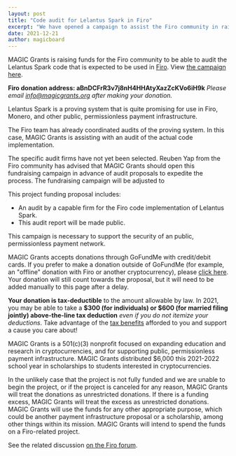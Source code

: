 ```yaml
---
layout: post
title: "Code audit for Lelantus Spark in Firo"
excerpt: "We have opened a campaign to assist the Firo community in raising funds for a code audit of Lelantus Spark"
date: 2021-12-21
author: magicboard
---
```


MAGIC Grants is raising funds for the Firo community to be able to audit the Lelantus Spark code that is expected to be used in [Firo](https://firo.org). View [the campaign here](https://www.gofundme.com/f/code-audit-for-lelantus-spark-in-firo).

**Firo donation address: aBnDCFrR3v7j8nH4HHAtyXazZcKVo6iH9k**
*Please email [info@magicgrants.org](mailto:info@magicgrants.org) after making your donation.*
 
Lelantus Spark is a proving system that is quite promising for use in Firo, Monero, and other public, permissionless payment infrastructure.
 
The Firo team has already coordinated audits of the proving system. In this case, MAGIC Grants is assisting with an audit of the actual code implementation.
 
The specific audit firms have not yet been selected. Reuben Yap from the Firo community has advised that MAGIC Grants should open this fundraising campaign in advance of audit proposals to expedite the process. The fundraising campaign will be adjusted to
 
This project funding proposal includes:

* An audit by a capable firm for the Firo code implementation of Lelantus Spark.
* This audit report will be made public.
 
This campaign is necessary to support the security of an public, permissionless payment network. 

MAGIC Grants accepts donations through GoFundMe with credit/debit cards. If you prefer to make a donation outside of GoFundMe (for example, an "offline" donation with Firo or another cryptocurrency), please [click here](/contribute/). Your donation will still count towards the proposal, but it will need to be added manually to this page after a delay.
 
**Your donation is tax-deductible** to the amount allowable by law. In 2021, you may be able to take a **$300 (for individuals) or $600 (for married filing jointly) above-the-line tax deduction** *even if you do not itemize your deductions*. Take advantage of the [tax benefits](https://www.irs.gov/newsroom/expanded-tax-benefits-help-individuals-and-businesses-give-to-charity-during-2021-deductions-up-to-600-available-for-cash-donations-by-non-itemizers) afforded to you and support a cause you care about!
  
MAGIC Grants is a 501(c)(3) nonprofit focused on expanding education and research in cryptocurrencies, and for supporting public, permissionless payment infrastructure. MAGIC Grants distributed $6,000 this 2021-2022 school year in scholarships to students interested in cryptocurrencies.
 
In the unlikely case that the project is not fully funded and we are unable to begin the project, or if the project is canceled for any reason, MAGIC Grants will treat the donations as unrestricted donations. If there is a funding excess, MAGIC Grants will treat the excess as unrestricted donations. MAGIC Grants will use the funds for any other appropriate purpose, which could be another payment infrastructure proposal or a scholarship, among other things within its mission. MAGIC Grants will intend to spend the funds on a Firo-related project.

See the related discussion [on the Firo forum](https://forum.firo.org/t/code-audit-for-lelantus-spark-in-firo/2002).
